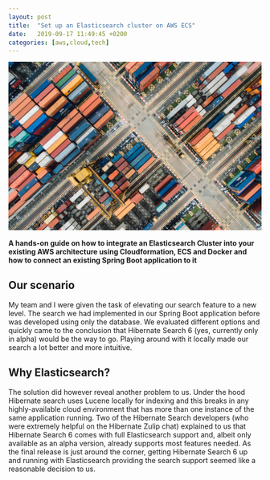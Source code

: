```yaml
---
layout: post
title:  "Set up an Elasticsearch cluster on AWS ECS"
date:   2019-09-17 11:49:45 +0200
categories: [aws,cloud,tech]
---
```


![Docker Containers ECS](/assets/images/container-docks.jpg)

**A hands-on guide on how to integrate an Elasticsearch Cluster into your existing AWS architecture using Cloudformation, ECS and Docker and how to connect an existing Spring Boot application to it**

## Our scenario

My team and I were given the task of elevating our search feature to a new level. The search we had implemented in our Spring Boot application before was developed using only the database. We evaluated different options and quickly came to the conclusion that Hibernate Search 6 (yes, currently only in alpha) would be the way to go. Playing around with it locally made our search a lot better and more intuitive. 

## Why Elasticsearch?

The solution did however reveal another problem to us. Under the hood Hibernate search uses Lucene locally for indexing and this breaks in any highly-available cloud environment that has more than one instance of the same application running. Two of the Hibernate Search developers (who were extremely helpful on the Hibernate Zulip chat) explained to us that Hibernate Search 6 comes with full Elasticsearch support and, albeit only available as an alpha version, already supports most features needed. As the final release is just around the corner, getting Hibernate Search 6 up and running with Elasticsearch providing the search support seemed like a reasonable decision to us.

